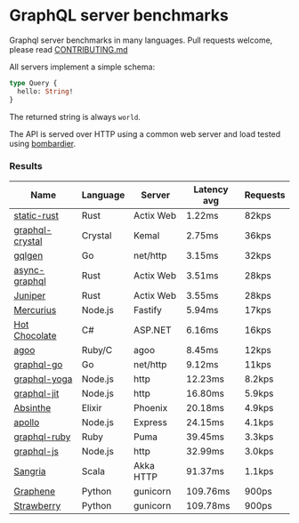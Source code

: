 <!-- README.md is generated from README.ecr, do not edit -->

# GraphQL server benchmarks

Graphql server benchmarks in many languages. Pull requests welcome, please read [CONTRIBUTING.md](CONTRIBUTING.md)

All servers implement a simple schema:

```graphql
type Query {
  hello: String!
}
```

The returned string is always `world`.

The API is served over HTTP using a common web server and load tested using [bombardier](https://github.com/codesenberg/bombardier).

### Results

| Name                          | Language      | Server          | Latency avg      | Requests      |
| ----------------------------  | ------------- | --------------- | ---------------- | ------------- |
| [static-rust](https://actix.rs/) | Rust | Actix Web | 1.22ms | 82kps |
| [graphql-crystal](https://github.com/graphql-crystal/graphql) | Crystal | Kemal | 2.75ms | 36kps |
| [gqlgen](https://github.com/99designs/gqlgen) | Go | net/http | 3.15ms | 32kps |
| [async-graphql](https://github.com/async-graphql/async-graphql) | Rust | Actix Web | 3.51ms | 28kps |
| [Juniper](https://github.com/graphql-rust/juniper) | Rust | Actix Web | 3.55ms | 28kps |
| [Mercurius](https://github.com/mercurius-js/mercurius) | Node.js | Fastify | 5.94ms | 17kps |
| [Hot Chocolate](https://github.com/ChilliCream/hotchocolate) | C# | ASP.NET | 6.16ms | 16kps |
| [agoo](https://github.com/ohler55/agoo) | Ruby/C | agoo | 8.45ms | 12kps |
| [graphql-go](https://github.com/graphql-go/graphql) | Go | net/http | 9.12ms | 11kps |
| [graphql-yoga](https://github.com/dotansimha/graphql-yoga) | Node.js | http | 12.23ms | 8.2kps |
| [graphql-jit](https://github.com/zalando-incubator/graphql-jit) | Node.js | http | 16.80ms | 5.9kps |
| [Absinthe](https://github.com/absinthe-graphql/absinthe) | Elixir | Phoenix | 20.18ms | 4.9kps |
| [apollo](https://github.com/apollographql/apollo-server) | Node.js | Express | 24.15ms | 4.1kps |
| [graphql-ruby](https://github.com/rmosolgo/graphql-ruby) | Ruby | Puma | 39.45ms | 3.3kps |
| [graphql-js](https://github.com/graphql/graphql-js) | Node.js | http | 32.99ms | 3.0kps |
| [Sangria](https://github.com/sangria-graphql/sangria) | Scala | Akka HTTP | 91.37ms | 1.1kps |
| [Graphene](https://github.com/graphql-python/graphene) | Python | gunicorn | 109.76ms | 900ps |
| [Strawberry](https://github.com/strawberry-graphql/strawberry) | Python | gunicorn | 109.78ms | 900ps |
